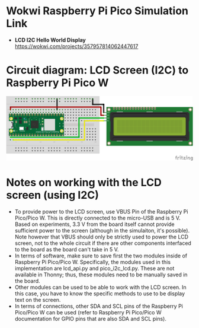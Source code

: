 # Wokwi Raspberry Pi Pico Simulation Link

* <b> LCD I2C Hello World Display </b> https://wokwi.com/projects/357957814062447617

# Circuit diagram: LCD Screen (I2C) to Raspberry Pi Pico W

<p align="center">
  <img src="https://github.com/ajgquional/rpi-picow-micropython/blob/95661b0e89008af8ca759816827d58919eba89a5/LCD%20I2C/LCD-I2C-to-RPi-Pico-W_bb.png" alt="Circuit diagram - LCD Screen (I2C) conencted to Raspberry Pi Pico W">
</p>

# Notes on working with the LCD screen (using I2C)
* To provide power to the LCD screen, use VBUS Pin of the Raspberry Pi Pico/Pico W. This is directly connected to the micro-USB and is 5 V. Based on experiments, 3.3 V from the board itself cannot provide sufficient power to the screen (although in the simulaiton, it's possible). Note however that VBUS should only be strictly used to power the LCD screen, not to the whole circuit if there are other components interfaced to the board as the board can't take in 5 V.
* In terms of software, make sure to save first the two modules inside of Raspberry Pi Pico/Pico W. Specifically, the modules used in this implementation are lcd_api.py and pico_i2c_lcd.py. These are not available in Thonny; thus, these modules need to be manually saved in the board.
* Other modules can be used to be able to work with the LCD screen. In this case, you have to know the specific methods to use to be display text on the screen.
* In terms of connections, other SDA and SCL pins of the Raspberry Pi Pico/Pico W can be used (refer to Raspberry Pi Pico/Pico W documentation for GPIO pins that are also SDA and SCL pins).
